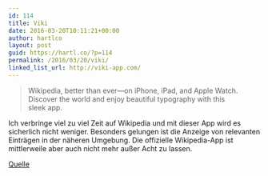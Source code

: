 ```yaml
---
id: 114
title: Viki
date: 2016-03-20T10:11:21+00:00
author: hartlco
layout: post
guid: https://hartl.co/?p=114
permalink: /2016/03/20/viki/
linked_list_url: http://viki-app.com/
---
```

> Wikipedia, better than ever—on iPhone, iPad, and Apple Watch. Discover the world and enjoy beautiful typography with this sleek app. 

Ich verbringe viel zu viel Zeit auf Wikipedia und mit dieser App wird es sicherlich nicht weniger. Besonders gelungen ist die Anzeige von relevanten Einträgen in der näheren Umgebung. Die offizielle Wikipedia-App ist mittlerweile aber auch nicht mehr außer Acht zu lassen.

[Quelle](http://viki-app.com/)